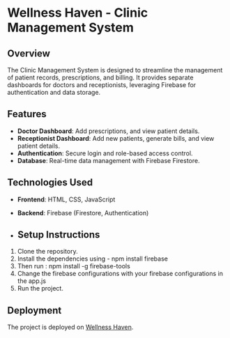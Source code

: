 # Wellness Haven - Clinic Management System

## Overview

The Clinic Management System is designed to streamline the management of patient records, prescriptions, and billing. It provides separate dashboards for doctors and receptionists, leveraging Firebase for authentication and data storage.

## Features

- **Doctor Dashboard**: Add prescriptions, and view patient details.
- **Receptionist Dashboard**: Add new patients, generate bills, and view patient details.
- **Authentication**: Secure login and role-based access control.
- **Database**: Real-time data management with Firebase Firestore.

## Technologies Used
- **Frontend**: HTML, CSS, JavaScript
- **Backend**: Firebase (Firestore, Authentication)

- ## Setup Instructions
1. Clone the repository.
2. Install the dependencies using - npm install firebase
3. Then run : npm install -g firebase-tools
4. Change the firebase configurations with your firebase configurations in the app.js
5. Run the project.

 ## Deployment
The project is deployed on [Wellness Haven](https://wellness-haven-pied.vercel.app).

